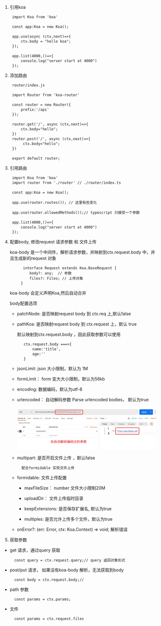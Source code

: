 1. 引用koa

        import Koa from 'koa'

        const app:Koa = new Koa();

        app.use(async (ctx,next)=>{
            ctx.body = "hello koa";
        });

        app.list(4000,()=>{
            console.log("server start at 4000")
        });

2. 添加路由

        router/index.js

        import Router from 'koa-router'

        const router = new Router({
            prefix:'/api'
        });

        router.get('/', async (ctx,next)=>{
            ctx.body="hello";
        })
        router.post('/', async (ctx,next)=>{
             ctx.body="hello";
        })

        export default router;

3. 引用路由

        import Koa from 'koa'
        import router from './router' // ./router/index.ts 

        const app:Koa = new Koa();

        app.use(router.routes()); // 这里有些变化

        app.use(router.allowedMethods());// typescript 只接受一个参数

        app.list(4000,()=>{
            console.log("server start at 4000")
        });

4. 配置body, 修改request 请求参数 和 文件上传

    koa-body 是一个中间件，解析请求参数，并映射到ctx.request.body 中，并且生成新的request 对象

             interface Request extends Koa.BaseRequest {
                body?: any;  // 参数
                files?: Files; // 上传对象
            }
    koa-body 会定义声明Koa,然后自动合并

   body配置选项

   + patchNode: 是否映射request body 到 ctx.req 上,默认false

   + pathKoa: 是否映射request body 到 ctx.request 上，默认 true

      默认映射到ctx.request.body  ，因此获取参数可以使用

            ctx.request.body ===>{
                name:'title',
                age:''
            }
    + jsonLimit: json 大小限制，默认为 1M

    + formLimit： form 变大大小限制，默认为56kb

    + encoding: 数据编码，默认为utf-8

    + urlencoded： 自动解码参数 Parse urlencoded bodies， 默认为true

      ![avatar](../../assets/param-decode.jpg)

    + multipart: 是否开启文件上传 ，默认false

            配合formidable 实现文件上传

    + formidable: 文件上传配置

        + maxFileSize： number 文件大小限制20M

        + uploadDir： 文件上传临时目录

        + keepExtensions: 是否保存扩展名, 默认为true

        + multiples: 是否允许上传多个文件，默认为true

    + onError?: (err: Error, ctx: Koa.Context) => void; 解析错误

4. 获取参数

+ get 请求，通过query 获取

        const query = ctx.request.query;// query 返回对象形式

+ post/put 请求， 如果没有koa-body 解析，无法获取到body 

        const body = ctx.request.body;// 

+ path 参数

        const params = ctx.params;

+ 文件

        const params = ctx.request.files